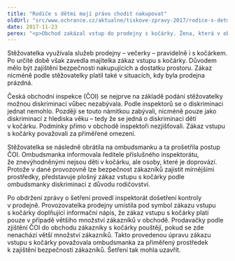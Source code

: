 ```yaml
---
title: "Rodiče s dětmi mají právo chodit nakupovat"
oldUrl: "src/www.ochrance.cz/aktualne/tiskove-zpravy-2017/rodice-s-detmi-maji-pravo-chodit-nakupovat"
date: 2017-11-23
perex: "<p>Obchod zakázal vstup do prodejny s kočárky. Žena, která v obchodě pravidelně nakupovala, se cítila postupem majitelky obchodu diskriminována. Protože nechtěla své dítě nechávat samotné v kočárku na ulici, nemohla služeb prodejny využít. Obrátila se nejprve na Českou obchodní inspekci a poté na ombudsmanku. Podařilo se nám nalézt řešení. Zákaz vstupu s kočárky doplnila informace, že zákaz platí pouze v situaci, kdy se v prodejně nachází větší množství zákazníků. Podle zjištění inspektorátu takto nastavená pravidla fungují a rodiče s kočárky se do prodejny dostanou. </p>"
---
```


<!-- imported from the old website -->

<p>Stěžovatelka využívala služeb prodejny – večerky – pravidelně i s kočárkem. Po určité době však zavedla majitelka zákaz vstupu s kočárky. Důvodem mělo být zajištění bezpečnosti nakupujících a dostatku prostoru. Zákaz nicméně podle stěžovatelky platil také v situacích, kdy byla prodejna prázdná.</p> <p>Česká obchodní inspekce (ČOI) se nejprve na základě podání stěžovatelky možnou diskriminací vůbec nezabývala. Podle inspektorů se o diskriminaci jednat nemohlo. Později se touto námitkou zabývali, nicméně pouze jako diskriminací z hlediska věku – tedy že se jedná o diskriminaci dětí v kočárku. Podmínky přímo v obchodě inspektoři nezjišťovali. Zákaz vstupu s kočárky považovali za přiměřené omezení.</p> <p>Stěžovatelka se následně obrátila na ombudsmanku a ta prošetřila postup ČOI. Ombudsmanka informovala ředitele příslušného inspektorátu, že znevýhodněnými nejsou děti v kočárku, ale osoby, které je doprovází. Protože v dané provozovně lze bezpečnost zákazníků zajistit mírnějšími prostředky, představuje plošný zákaz vstupu s kočárky podle ombudsmanky diskriminaci z důvodu rodičovství.<span style="font-size: 12.8px;"> </span></p> Po obdržení zprávy o šetření provedl inspektorát došetření kontroly v prodejně. Provozovatelka prodejny umístila pod symbol zákazu vstupu s kočárky doplňující informační nápis, že zákaz vstupu s kočárky platí pouze v případě většího množství zákazníků v obchodě. Prodavačky podle zjištění ČOI do obchodu zákazníky s kočárky pouštějí, pokud se zde nenachází větší množství zákazníků. Takto provedenou úpravu zákazu vstupu s kočárky považovala ombudsmanka za přiměřený prostředek k zajištění bezpečnosti zákazníků. Šetření tak mohla uzavřít.
